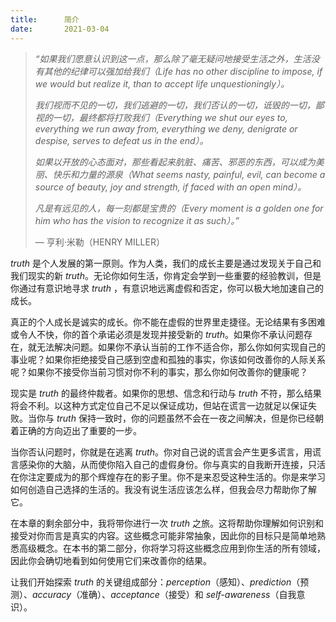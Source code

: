 ```yaml
---
title:      简介
date:       2021-03-04
---
```




> *“如果我们愿意认识到这一点，那么除了毫无疑问地接受生活之外，生活没有其他的纪律可以强加给我们（Life has no other discipline to impose, if we would but realize it, than to accept life unquestioningly）。* 
>
> *我们视而不见的一切，我们逃避的一切，我们否认的一切，诋毁的一切，鄙视的一切，最终都将打败我们（Everything we shut our eyes to, everything we run away from, everything we deny, denigrate or despise, serves to defeat us in the end）。*
>
> *如果以开放的心态面对，那些看起来肮脏、痛苦、邪恶的东西，可以成为美丽、快乐和力量的源泉（What seems nasty, painful, evil, can become a source of beauty, joy and strength, if faced with an open mind）。* 
>
> *凡是有远见的人，每一刻都是宝贵的（Every moment is a golden one for him who has the vision to recognize it as such）。”* 
>
> — 亨利·米勒（HENRY MILLER）

*truth* 是个人发展的第一原则。作为人类，我们的成长主要是通过发现关于自己和我们现实的新 *truth*。无论你如何生活，你肯定会学到一些重要的经验教训，但是你通过有意识地寻求 *truth* ，有意识地远离虚假和否定，你可以极大地加速自己的成长。

真正的个人成长是诚实的成长。你不能在虚假的世界里走捷径。无论结果有多困难或令人不快，你的首个承诺必须是发现并接受新的 *truth*。如果你不承认问题存在，就无法解决问题。如果你不承认当前的工作不适合你，那么你如何实现自己的事业呢？如果你拒绝接受自己感到空虚和孤独的事实，你该如何改善你的人际关系呢？如果你不接受你当前习惯对你不利的事实，那么你如何改善你的健康呢？

现实是 *truth* 的最终仲裁者。如果你的思想、信念和行动与 *truth* 不符，那么结果将会不利。以这种方式定位自己不足以保证成功，但站在谎言一边就足以保证失败。当你与 *truth* 保持一致时，你的问题虽然不会在一夜之间解决，但是你已经朝着正确的方向迈出了重要的一步。

当你否认问题时，你就是在逃离 *truth*。你对自己说的谎言会产生更多谎言，用谎言感染你的大脑，从而使你陷入自己的虚假身份。你与真实的自我断开连接，只活在你注定要成为的那个辉煌存在的影子里。你不是来忍受这种生活的。你是来学习如何创造自己选择的生活的。我没有说生活应该怎么样，但我会尽力帮助你了解它。

在本章的剩余部分中，我将带你进行一次 *truth* 之旅。这将帮助你理解如何识别和接受对你而言是真实的内容。这些概念可能非常抽象，因此你的目标只是简单地熟悉高级概念。在本书的第二部分，你将学习将这些概念应用到你生活的所有领域，因此你会确切地看到如何使用它们来改善你的结果。

让我们开始探索 *truth* 的关键组成部分：*perception*（感知）、*prediction*（预测）、*accuracy*（准确）、*acceptance*（接受）和 *self-awareness*（自我意识）。
